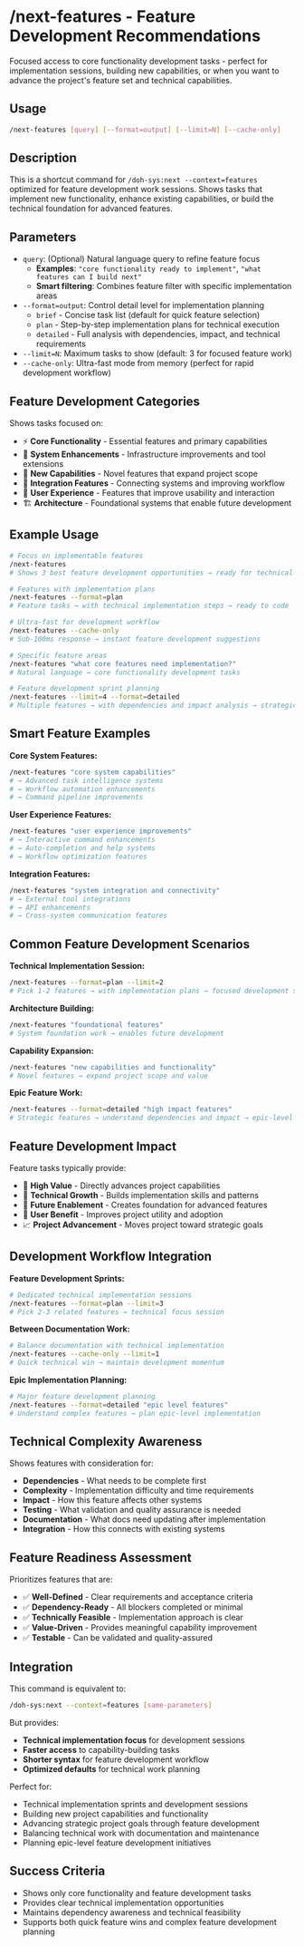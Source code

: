 # /next-features - Feature Development Recommendations

Focused access to core functionality development tasks - perfect for implementation sessions, building new capabilities, or when you want to advance the project's feature set and technical capabilities.

## Usage

```bash
/next-features [query] [--format=output] [--limit=N] [--cache-only]
```

## Description

This is a shortcut command for `/doh-sys:next --context=features` optimized for feature development work sessions. Shows tasks that implement new functionality, enhance existing capabilities, or build the technical foundation for advanced features.

## Parameters

- `query`: (Optional) Natural language query to refine feature focus
  - **Examples**: `"core functionality ready to implement"`, `"what features can I build next"`
  - **Smart filtering**: Combines feature filter with specific implementation areas
- `--format=output`: Control detail level for implementation planning
  - `brief` - Concise task list (default for quick feature selection)
  - `plan` - Step-by-step implementation plans for technical execution
  - `detailed` - Full analysis with dependencies, impact, and technical requirements
- `--limit=N`: Maximum tasks to show (default: 3 for focused feature work)
- `--cache-only`: Ultra-fast mode from memory (perfect for rapid development workflow)

## Feature Development Categories

Shows tasks focused on:
- ⚡ **Core Functionality** - Essential features and primary capabilities
- 🔧 **System Enhancements** - Infrastructure improvements and tool extensions
- 🚀 **New Capabilities** - Novel features that expand project scope
- 🔗 **Integration Features** - Connecting systems and improving workflow
- 🎯 **User Experience** - Features that improve usability and interaction
- 🏗️ **Architecture** - Foundational systems that enable future development

## Example Usage

```bash
# Focus on implementable features
/next-features
# Shows 3 best feature development opportunities → ready for technical work

# Features with implementation plans
/next-features --format=plan  
# Feature tasks → with technical implementation steps → ready to code

# Ultra-fast for development workflow
/next-features --cache-only
# Sub-100ms response → instant feature development suggestions

# Specific feature areas
/next-features "what core features need implementation?"
# Natural language → core functionality development tasks

# Feature development sprint planning
/next-features --limit=4 --format=detailed
# Multiple features → with dependencies and impact analysis → strategic development
```

## Smart Feature Examples

**Core System Features:**
```bash
/next-features "core system capabilities"
# → Advanced task intelligence systems
# → Workflow automation enhancements  
# → Command pipeline improvements
```

**User Experience Features:**
```bash
/next-features "user experience improvements"
# → Interactive command enhancements
# → Auto-completion and help systems
# → Workflow optimization features
```

**Integration Features:**
```bash  
/next-features "system integration and connectivity"
# → External tool integrations
# → API enhancements
# → Cross-system communication features
```

## Common Feature Development Scenarios

**Technical Implementation Session:**
```bash
/next-features --format=plan --limit=2
# Pick 1-2 features → with implementation plans → focused development session
```

**Architecture Building:**
```bash
/next-features "foundational features"
# System foundation work → enables future development
```

**Capability Expansion:**
```bash
/next-features "new capabilities and functionality"
# Novel features → expand project scope and value
```

**Epic Feature Work:**
```bash
/next-features --format=detailed "high impact features"
# Strategic features → understand dependencies and impact → epic-level development
```

## Feature Development Impact

Feature tasks typically provide:
- 🎯 **High Value** - Directly advances project capabilities
- 🔧 **Technical Growth** - Builds implementation skills and patterns
- 🚀 **Future Enablement** - Creates foundation for advanced features  
- 👥 **User Benefit** - Improves project utility and adoption
- 📈 **Project Advancement** - Moves project toward strategic goals

## Development Workflow Integration

**Feature Development Sprints:**
```bash
# Dedicated technical implementation sessions
/next-features --format=plan --limit=3
# Pick 2-3 related features → technical focus session
```

**Between Documentation Work:**
```bash
# Balance documentation with technical implementation
/next-features --cache-only --limit=1
# Quick technical win → maintain development momentum
```

**Epic Implementation Planning:**
```bash
# Major feature development planning
/next-features --format=detailed "epic level features"
# Understand complex features → plan epic-level implementation
```

## Technical Complexity Awareness

Shows features with consideration for:
- **Dependencies** - What needs to be complete first
- **Complexity** - Implementation difficulty and time requirements
- **Impact** - How this feature affects other systems
- **Testing** - What validation and quality assurance is needed
- **Documentation** - What docs need updating after implementation
- **Integration** - How this connects with existing systems

## Feature Readiness Assessment

Prioritizes features that are:
- ✅ **Well-Defined** - Clear requirements and acceptance criteria
- ✅ **Dependency-Ready** - All blockers completed or minimal
- ✅ **Technically Feasible** - Implementation approach is clear
- ✅ **Value-Driven** - Provides meaningful capability improvement
- ✅ **Testable** - Can be validated and quality-assured

## Integration

This command is equivalent to:
```bash
/doh-sys:next --context=features [same-parameters]
```

But provides:
- **Technical implementation focus** for development sessions
- **Faster access** to capability-building tasks
- **Shorter syntax** for feature development workflow
- **Optimized defaults** for technical work planning

Perfect for:
- Technical implementation sprints and development sessions
- Building new project capabilities and functionality
- Advancing strategic project goals through feature development
- Balancing technical work with documentation and maintenance
- Planning epic-level feature development initiatives

## Success Criteria

- Shows only core functionality and feature development tasks
- Provides clear technical implementation opportunities
- Maintains dependency awareness and technical feasibility
- Supports both quick feature wins and complex feature development planning